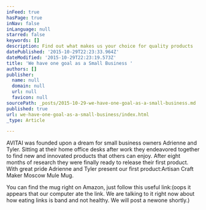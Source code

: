 ```yaml
---
inFeed: true
hasPage: true
inNav: false
inLanguage: null
starred: false
keywords: []
description: Find out what makes us your choice for quality products
datePublished: '2015-10-29T22:23:33.964Z'
dateModified: '2015-10-29T22:23:19.573Z'
title: 'We have one goal as a Small Business '
authors: []
publisher:
  name: null
  domain: null
  url: null
  favicon: null
sourcePath: _posts/2015-10-29-we-have-one-goal-as-a-small-business.md
published: true
url: we-have-one-goal-as-a-small-business/index.html
_type: Article

---
```

AVITAI was founded upon a dream for small business owners Adrienne and Tyler. Sitting at their home office desks after work they endeavored together to find new and innovated products that others can enjoy. After eight months of research they were finally ready to release their first product. With great pride Adrienne and Tyler present our first product:Artisan Craft Maker Moscow Mule Mug.

You can find the mug right on Amazon, just follow this useful link:(oops it appears that our computer ate the link. We are talking to it right now about how eating links is band and not healthy. We will post a newone shortly.)